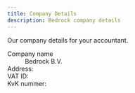 ```yaml
---
title: Company Details
description: Bedrock company details
---
```


<!-- TODO -->
<!-- Like https://dashboard.simpleanalytics.com/contact#details  with copy buttons -->

Our company details for your accountant.

<dl>
<dt>Company name</dt> <dd>Bedrock B.V.</dd>
<dt>Address:</dt>
<dt>VAT ID:</dt>
<dt>KvK nummer:</dt>
</dl>